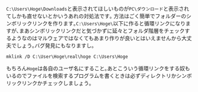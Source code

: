 `C:\Users\Hoge\Downloads`と表示されてほしいものが`PC\ダウンロード`と表示されてしかも直せないとかいうあれの対処法です｡
方法はごく簡単でフォルダーのシンボリックリンクを作ります｡`C:\Users\Hoge\`以下に作ると循環リンクになりますが､まあシンボリックリンクだと気づかずに延々とフォルダ階層をチェックするようなのはマルウェアではなくてもあまり作りが良いとはいえませんから大丈夫でしょう｡バグ発見にもなりますし｡
```#C:\Users\Hogeのリンクを作る｡要Administrator
mklink /D C:\User\Hoge\real\hoge C:\Users\Hoge
```
もちろん`Hoge`は各自のユーザ名にすること｡あとこういう循環リンクをする奴もいるのでファイルを検索するプログラムを書くときは必ずディレクトリかシンボリックリンクかチェックしましょう｡
